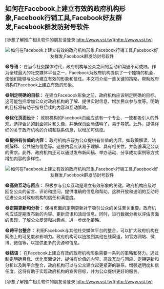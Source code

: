 ## **如何在Facebook上建立有效的政府机构形象,Facebook行销工具,Facebook好友群发,Facebook群发防封号软件**

[😍想了解推广相关软件的朋友请登录 http://www.vst.tw](http://www.vst.tw)

 <center><img src="https://vst.tw/MP4/tuiguang/png/4.png" alt="如何在Facebook上建立有效的政府机构形象,Facebook行销工具,Facebook好友群发,Facebook群发防封号软件"></center>

**😄导语：**
在当今社交媒体时代，政府机构与公众之间的互动和沟通不可或缺。作为全球最大的社交媒体平台之一，Facebook为政府机构提供了一个独特的机会，使他们能够与公众建立有效的形象和信任。本文将介绍一些关键的策略，帮助政府机构在Facebook上建立有效的形象。

**😄制定明确的目标：**
在建立Facebook形象之前，政府机构应该制定明确的目标。这可能包括增加公众对政府机构的了解、提供实时信息、增加民众参与度等。明确的目标将有助于指导后续的内容和互动策略。

**😄优化页面设计：**
政府机构的Facebook页面应该有一个专业、一致和吸引人的外观。选择合适的封面照片和头像，并确保页面简洁明了，易于导航。此外，提供详细的关于政府机构的介绍和联系信息，以增加可信度。

**😄提供有价值的内容：**
政府机构应该为公众提供有价值的内容，如政策解读、法规解释、公共服务信息等。这些内容应该易于理解、具有相关性，并能够满足公众的需求。此外，政府机构还可以通过发布新闻稿、举办活动、分享成功案例等方式增加内容的多样性。

 <center><img src="https://vst.tw/MP4/tuiguang/png/6.png" alt="如何在Facebook上建立有效的政府机构形象,Facebook行销工具,Facebook好友群发,Facebook群发防封号软件"></center>

**😄高效互动与回应：**
积极参与公众互动是建立有效形象的关键。政府机构应及时回复公众的留言、评论和提问，提供准确的信息和帮助。这种开放和透明的互动将促进公众对政府机构的信任和满意度。

**😄定期更新和分析：**
保持页面的定期更新对于吸引公众的关注至关重要。政府机构应该定期发布新的内容、更新资讯和活动信息。同时，进行数据分析以评估页面的表现，了解公众反馈和兴趣点，进一步优化策略。

**😄跨平台整合：**
利用Facebook与其他社交媒体平台的整合，可以扩大政府机构在网络上的可见度和影响力。政府机构可以链接到其他在线渠道，如官方网站、微博、微信等，以提供更多的资源和信息。

**😄结语：**
在Facebook上建立有效的政府机构形象需要一系列的策略和努力。通过制定明确目标、优化页面设计、提供有价值的内容、高效互动与回应、定期更新和分析以及跨平台整合，政府机构可以与公众建立起更紧密的联系，增强透明度和信任度。这将有助于实现政府机构的宣传目标，并为公众提供更好的服务。

[😍想了解推广相关软件的朋友请登录 http://www.vst.tw](http://www.vst.tw)



